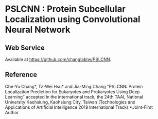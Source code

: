 # PSLCNN : Protein Subcellular Localization using Convolutional Neural Network

## Web Service
Available at https://github.com/changlabtw/PSLCNN.

## Reference
Che-Yu Chang*, Tz-Wei Hsu* and Jia-Ming Chang "PSLCNN: Protein Localization Prediction for Eukaryotes and Prokaryotes Using Deep Learning” accepted in the international track, the 24th TAAI, National University Kaohsiung, Kaohsiung City, Taiwan (Technologies and Applications of Artificial Intelligence 2019 International Track)  *Joint-First Author
